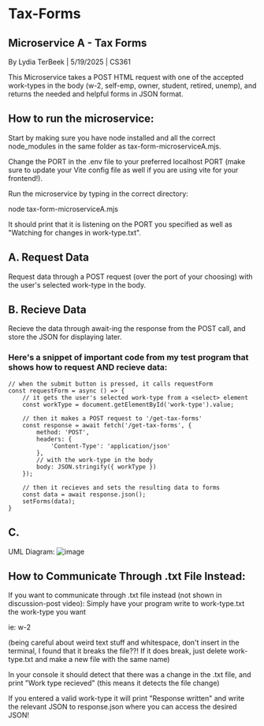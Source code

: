 # Tax-Forms
## Microservice A - Tax Forms
By Lydia TerBeek | 5/19/2025 | CS361

This Microservice takes a POST HTML request with one of the accepted work-types in the body (w-2, self-emp, owner, student, retired, unemp), and returns the needed and helpful forms in JSON format.

## How to run the microservice:
Start by making sure you have node installed and all the correct node_modules in the same folder as tax-form-microserviceA.mjs. 

Change the PORT in the .env file to your preferred localhost PORT (make sure to update your Vite config file as well if you are using vite for your frontend!). 

Run the microservice by typing in the correct directory:

node tax-form-microserviceA.mjs

It should print that it is listening on the PORT you specified as well as "Watching for changes in work-type.txt".

## A. Request Data
Request data through a POST request (over the port of your choosing) with the user's selected work-type in the body.

## B. Recieve Data
Recieve the data through await-ing the response from the POST call, and store the JSON for displaying later.

### Here's a snippet of important code from my test program that shows how to request AND recieve data:
```
// when the submit button is pressed, it calls requestForm
const requestForm = async () => {
    // it gets the user's selected work-type from a <select> element
    const workType = document.getElementById('work-type').value;

    // then it makes a POST request to '/get-tax-forms'
    const response = await fetch('/get-tax-forms', {
        method: 'POST',
        headers: {
            'Content-Type': 'application/json'
        },
        // with the work-type in the body
        body: JSON.stringify({ workType })
    });

    // then it recieves and sets the resulting data to forms
    const data = await response.json();
    setForms(data);
}
```

## C. 
UML Diagram:
![image](https://github.com/user-attachments/assets/c165d586-49c8-45cd-a6e9-d33d2656126b)


## How to Communicate Through .txt File Instead:
If you want to communicate through .txt file instead (not shown in discussion-post video):
Simply have your program write to work-type.txt the work-type you want

ie: w-2

(being careful about weird text stuff and whitespace, don't insert in the terminal, I found that it breaks the file??! If it does break, just delete work-type.txt and make a new file with the same name)

In your console it should detect that there was a change in the .txt file, and print "Work type recieved" (this means it detects the file change)

If you entered a valid work-type it will print "Response written" and write the relevant JSON to response.json where you can access the desired JSON!
